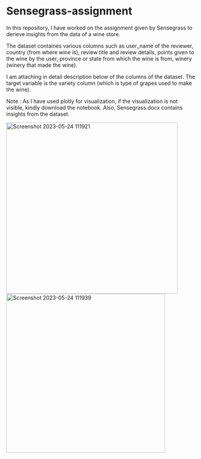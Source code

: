 # Sensegrass-assignment
In this repository, I have worked on the assignment given by Sensegrass to derieve insights from the data of a wine store. 

The dataset containes various columns such as user_name of the reviewer, country (from where wine is), review title and review details, points given to the wine by the user, province or state from which the wine is from, winery (winery that made the wine). 

I am attaching in detail description below of the columns of the dataset. The target variable is the variety column (which is type of grapes used to make the wine).

Note : As I have used plotly for visualization, if the visualization is not visible, kindly download the notebook. Also, Sensegrass.docx contains insights from the dataset.


<img width="455" alt="Screenshot 2023-05-24 111921" src="https://github.com/saurabhNB7/Sensegrass-assignment/assets/109843072/999e47f1-05ce-4f05-a616-97b3cf8538ca">



<img width="422" alt="Screenshot 2023-05-24 111939" src="https://github.com/saurabhNB7/Sensegrass-assignment/assets/109843072/b7d02bb8-8449-4c5a-accd-96d5a177bc4d">

